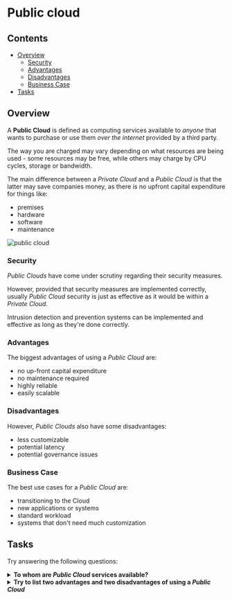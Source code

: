 # Public cloud

<!--TOC_START-->
## Contents
- [Overview](#overview)
	- [Security](#security)
	- [Advantages](#advantages)
	- [Disadvantages](#disadvantages)
	- [Business Case](#business-case)
- [Tasks](#tasks)

<!--TOC_END-->
## Overview

A **Public Cloud** is defined as computing services available to *anyone* that wants to purchase or use them *over the internet* provided by a third party.

The way you are charged may vary depending on what resources are being used - some resources may be free, while others may charge by CPU cycles, storage or bandwidth. 

The main difference between a *Private Cloud* and a *Public Cloud* is that the latter may save companies money, as there is no upfront capital expenditure for things like:
- premises
- hardware
- software
- maintenance

![public cloud](https://imgur.com/DoIxprd.jpg)

### Security

*Public Clouds* have come under scrutiny regarding their security measures.

However, provided that security measures are implemented correctly, usually *Public Cloud* security is just as effective as it would be within a *Private Cloud*.

Intrusion detection and prevention systems can be implemented and effective as long as they're done correctly.

### Advantages

The biggest advantages of using a *Public Cloud* are:
- no up-front capital expenditure
- no maintenance required
- highly reliable
- easily scalable

### Disadvantages

However, *Public Clouds* also have some disadvantages:
- less customizable
- potential latency
- potential governance issues

### Business Case

The best use cases for a *Public Cloud* are:
- transitioning to the Cloud
- new applications or systems
- standard workload
- systems that don't need much customization

## Tasks

Try answering the following questions:

<details>

<summary><b>To whom are <i>Public Cloud</i> services available?</b></summary>

As the name suggests, the service is available to everyone

</details>

<details>

<summary><b>Try to list two advantages and two disadvantages of using a <i>Public Cloud</i></b></summary>

Check your answers against this list of Advantages:
- no up-front capital expenditure
- no maintenance required
- highly reliable
- easily scalable

Check your answers against this list of Disadvantages:
- less customizable
- potential latency
- potential governance issues

</details>
